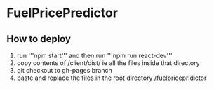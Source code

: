 # FuelPricePredictor


##  How to deploy
1. run '''npm start''' and then run '''npm run react-dev'''
2. copy contents of /client/dist/ ie all the files inside that directory
3. git checkout to gh-pages branch
4. paste and replace the files in the root directory /fuelpricepridictor